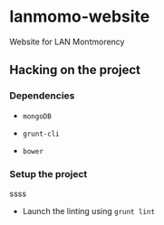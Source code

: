 # lanmomo-website
Website for LAN Montmorency
<!--will it see this-->
## Hacking on the project

### Dependencies
 * `mongoDB`

 * `grunt-cli`
 * `bower`

### Setup the project
 ssss

* Launch the linting using `grunt lint`

